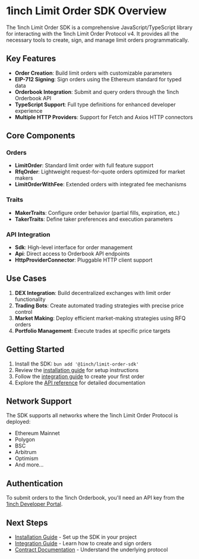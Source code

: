 # 1inch Limit Order SDK Overview

The 1inch Limit Order SDK is a comprehensive JavaScript/TypeScript library for interacting with the 1inch Limit Order Protocol v4. It provides all the necessary tools to create, sign, and manage limit orders programmatically.

## Key Features

- **Order Creation**: Build limit orders with customizable parameters
- **EIP-712 Signing**: Sign orders using the Ethereum standard for typed data
- **Orderbook Integration**: Submit and query orders through the 1inch Orderbook API
- **TypeScript Support**: Full type definitions for enhanced developer experience
- **Multiple HTTP Providers**: Support for Fetch and Axios HTTP connectors

## Core Components

### Orders
- **LimitOrder**: Standard limit order with full feature support
- **RfqOrder**: Lightweight request-for-quote orders optimized for market makers
- **LimitOrderWithFee**: Extended orders with integrated fee mechanisms

### Traits
- **MakerTraits**: Configure order behavior (partial fills, expiration, etc.)
- **TakerTraits**: Define taker preferences and execution parameters

### API Integration
- **Sdk**: High-level interface for order management
- **Api**: Direct access to Orderbook API endpoints
- **HttpProviderConnector**: Pluggable HTTP client support

## Use Cases

1. **DEX Integration**: Build decentralized exchanges with limit order functionality
2. **Trading Bots**: Create automated trading strategies with precise price control
3. **Market Making**: Deploy efficient market-making strategies using RFQ orders
4. **Portfolio Management**: Execute trades at specific price targets

## Getting Started

1. Install the SDK: `bun add '@1inch/limit-order-sdk'`
2. Review the [installation guide](./install.md) for setup instructions
3. Follow the [integration guide](./integration.md) to create your first order
4. Explore the [API reference](../limit-order-maker-contract.md) for detailed documentation

## Network Support

The SDK supports all networks where the 1inch Limit Order Protocol is deployed:
- Ethereum Mainnet
- Polygon
- BSC
- Arbitrum
- Optimism
- And more...

## Authentication

To submit orders to the 1inch Orderbook, you'll need an API key from the [1inch Developer Portal](https://portal.1inch.dev/).

## Next Steps

- [Installation Guide](./install.md) - Set up the SDK in your project
- [Integration Guide](./integration.md) - Learn how to create and sign orders
- [Contract Documentation](../limit-order-maker-contract.md) - Understand the underlying protocol